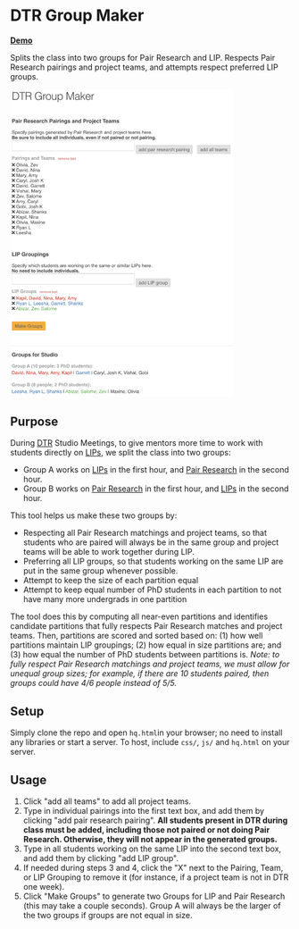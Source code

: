 # DTR Group Maker
**[Demo](http://users.eecs.northwestern.edu/~hq/dtr-group-maker/hq.html)**

Splits the class into two groups for Pair Research and LIP. Respects Pair Research pairings and project teams, and attempts respect preferred LIP groups. 

<img src="/images/screenshot.png?raw=true" width="400px">

## Purpose
During [DTR](http://dtr.northwestern.edu) Studio Meetings, to give mentors more time to work with students directly on [LIPs](https://docs.google.com/presentation/d/1HyF1nBkCXPEkq6xRES_pJXdHECz0Y1NzOQSDPF1WtaY/edit?usp=sharing), we split the class into two groups:
- Group A works on [LIPs](https://docs.google.com/presentation/d/1HyF1nBkCXPEkq6xRES_pJXdHECz0Y1NzOQSDPF1WtaY/edit?usp=sharing) in the first hour, and [Pair Research](http://pairresearch.io) in the second hour.
- Group B works on [Pair Research](http://pairresearch.io) in the first hour, and [LIPs](https://docs.google.com/presentation/d/1HyF1nBkCXPEkq6xRES_pJXdHECz0Y1NzOQSDPF1WtaY/edit?usp=sharing) in the second hour.

This tool helps us make these two groups by:
- Respecting all Pair Research matchings and project teams, so that students who are paired will always be in the same group and project teams will be able to work together during LIP.
- Preferring all LIP groups, so that students working on the same LIP are put in the same group whenever possible.
- Attempt to keep the size of each partition equal
- Attempt to keep equal number of PhD students in each partition to not have many more undergrads in one partition

The tool does this by computing all near-even partitions and identifies candidate partitions that fully respects Pair Research matches and project teams. Then, partitions are scored and sorted based on: (1) how well partitions maintain LIP groupings; (2) how equal in size partitions are; and (3) how equal the number of PhD students between partitions is. _Note: to fully respect Pair Research matchings and project teams, we must allow for unequal group sizes; for example, if there are 10 students paired, then groups could have 4/6 people instead of 5/5._

## Setup
Simply clone the repo and open `hq.html`in your browser; no need to install any libraries or start a server. To host, include `css/`, `js/` and `hq.html` on your server. 

## Usage
1. Click "add all teams" to add all project teams.
2. Type in individual pairings into the first text box, and add them by clicking "add pair research pairing". **All students present in DTR during class must be added, including those not paired or not doing Pair Research. Otherwise, they will not appear in the generated groups.**
3. Type in all students working on the same LIP into the second text box, and add them by clicking "add LIP group".
4. If needed during steps 3 and 4, click the "X" next to the Pairing, Team, or LIP Grouping to remove it (for instance, if a project team is not in DTR one week). 
5. Click "Make Groups" to generate two Groups for LIP and Pair Research (this may take a couple seconds). Group A will always be the larger of the two groups if groups are not equal in size. 
